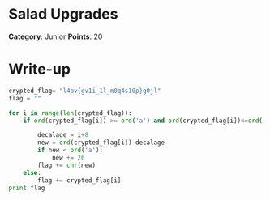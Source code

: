# Salad Upgrades
**Category**: Junior
**Points**: 20

# Write-up
```python
crypted_flag= "l4bv{gv1i_1l_m0q4s10p}g0jl"
flag = ""

for i in range(len(crypted_flag)):
	if ord(crypted_flag[i]) >= ord('a') and ord(crypted_flag[i])<=ord('z'):

		decalage = i+8
		new = ord(crypted_flag[i])-decalage
		if new < ord('a'):
			new += 26
		flag += chr(new)
	else:
		flag += crypted_flag[i]
print flag
```